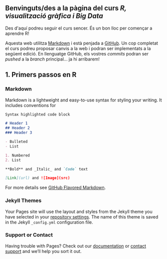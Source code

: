 ## Benvinguts/des a la pàgina del curs _R, visualització gràfica i Big Data_

Des d'aquí podreu seguir el curs sencer. És un bon lloc per començar a aprendre R!

Aquesta web utilitza [Markdown](https://daringfireball.net/projects/markdown/) i està penjada a [GitHub](https://github.com/jantonz/IntroductionR). Un cop completat el curs podreu proposar canvis a la web i podran ser implementats a la següent edició. En llenguatge GitHub, els vostres _commits_ podran ser _pushed_ a la _branch_ principal... ja hi arribarem!

## 1. Primers passos en R




### Markdown

Markdown is a lightweight and easy-to-use syntax for styling your writing. It includes conventions for

```markdown
Syntax highlighted code block

# Header 1
## Header 2
### Header 3

- Bulleted
- List

1. Numbered
2. List

**Bold** and _Italic_ and `Code` text

[Link](url) and ![Image](src)
```

For more details see [GitHub Flavored Markdown](https://guides.github.com/features/mastering-markdown/).

### Jekyll Themes

Your Pages site will use the layout and styles from the Jekyll theme you have selected in your [repository settings](https://github.com/jantonz/IntroductionR/settings). The name of this theme is saved in the Jekyll `_config.yml` configuration file.

### Support or Contact

Having trouble with Pages? Check out our [documentation](https://help.github.com/categories/github-pages-basics/) or [contact support](https://github.com/contact) and we’ll help you sort it out.
